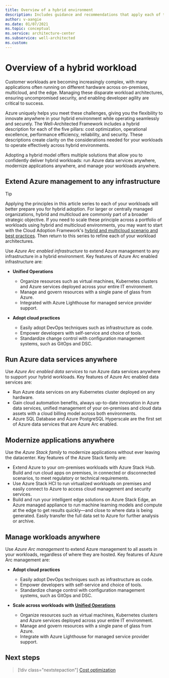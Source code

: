 ```yaml
---
title: Overview of a hybrid environment
description: Includes guidance and recommendations that apply each of the five pillars in a hybrid and multi-cloud environment.
author: v-aangie
ms.date: 01/07/2021
ms.topic: conceptual
ms.service: architecture-center
ms.subservice: well-architected
ms.custom:
---
```


# Overview of a hybrid workload

Customer workloads are becoming increasingly complex, with many applications often running on different hardware across on-premises, multicloud, and the edge. Managing these disparate workload architectures, ensuring uncompromised security, and enabling developer agility are critical to success.

Azure uniquely helps you meet these challenges, giving you the flexibility to innovate anywhere in your hybrid environment while operating seamlessly and securely. The Well-Architected Framework includes a hybrid description for each of the five pillars: cost optimization, operational excellence, performance efficiency, reliability, and security. These descriptions create clarity on the considerations needed for your workloads to operate effectively across hybrid environments.

Adopting a hybrid model offers multiple solutions that allow you to confidently deliver hybrid workloads: run Azure data services anywhere, modernize applications anywhere, and manage your workloads anywhere.

## Extend Azure management to any infrastructure

> [!TIP]
> Applying the principles in this article series to each of your workloads will better prepare you for hybrid adoption. For larger or centrally managed organizations, hybrid and multicloud are commonly part of a broader strategic objective. If you need to scale these principle across a portfolio of workloads using hybrid and multicloud environments, you may want to start with the Cloud Adoption Framework's [hybrid and multicloud scenario and best practices](https://docs.microsoft.com/azure/cloud-adoption-framework/scenarios/unified-operations/). Then return to this series to refine each of your workload architectures.

Use *Azure Arc enabled infrastructure* to extend Azure management to any infrastructure in a hybrid environment. Key features of Azure Arc enabled infrastructure are:

- **Unified Operations** <!--CAF Overlap... Link off to https://review.docs.microsoft.com/en-us/azure/cloud-adoption-framework/scenarios/unified-operations/unified-operations?branch=pr-en-us-884 -->
   - Organize resources such as virtual machines, Kubernetes clusters and Azure services deployed across your entire IT environment.
   - Manage and govern resources with a single pane of glass from Azure.
   - Integrated with Azure Lighthouse for managed service provider support.

- **Adopt cloud practices**
   - Easily adopt DevOps techniques such as infrastructure as code.
   - Empower developers with self-service and choice of tools.
   - Standardize change control with configuration management systems, such as GitOps and DSC.

## Run Azure data services anywhere

Use *Azure Arc enabled data services* to run Azure data services anywhere to support your hybrid workloads. Key features of Azure Arc enabled data services are:

- Run Azure data services on any Kubernetes cluster deployed on any hardware.
- Gain cloud automation benefits, always up-to-date innovation in Azure data services, unified management of your on-premises and cloud data assets with a cloud billing model across both environments.
- Azure SQL Database and Azure PostgreSQL Hyperscale are the first set of Azure data services that are Azure Arc enabled.

## Modernize applications anywhere

Use the *Azure Stack family* to modernize applications without ever leaving the datacenter. Key features of the Azure Stack family are:

- Extend Azure to your om-premises workloads with Azure Stack Hub. Build and run cloud apps on premises, in connected or disconnected scenarios, to meet regulatory or technical requirements.
- Use Azure Stack HCI to run virtualized workloads on premises and easily connect to Azure to access cloud management and security services.
- Build and run your intelligent edge solutions on Azure Stack Edge, an Azure managed appliance to run machine learning models and compute at the edge to get results quickly—and close to where data is being generated. Easily transfer the full data set to Azure for further analysis or archive.

## Manage workloads anywhere

Use *Azure Arc management* to extend Azure management to all assets in your workloads, regardless of where they are hosted. Key features of Azure Arc management are:

- **Adopt cloud practices**
   - Easily adopt DevOps techniques such as infrastructure as code.
   - Empower developers with self-service and choice of tools.
   - Standardize change control with configuration management systems, such as GitOps and DSC.

- **Scale across workloads with [Unified Operations](https://docs.microsoft.com/azure/cloud-adoption-framework/scenarios/unified-operations/unified-operations)**
   - Organize resources such as virtual machines, Kubernetes clusters and Azure services deployed across your entire IT environment.
   - Manage and govern resources with a single pane of glass from Azure.
   - Integrate with Azure Lighthouse for managed service provider support.

## Next steps

>[!div class="nextstepaction"]
>[Cost optimization](/azure/architecture/framework/hybrid/hybrid-cost)